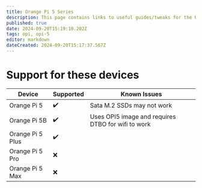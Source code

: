 ```yaml
---
title: Orange Pi 5 Series
description: This page contains links to useful guides/tweaks for the OPI 5 Series devices
published: true
date: 2024-09-20T15:19:10.202Z
tags: opi, opi-5
editor: markdown
dateCreated: 2024-09-20T15:17:37.567Z
---
```


# Support for these devices
| Device            | Supported | Known Issues |
|-------------------|-----------|--------------|
| Orange Pi 5       | ✔️        | Sata M.2 SSDs may not work|
| Orange Pi 5B      | ✔️        |Uses OPI5 image and requires DTBO for wifi to work|
| Orange Pi 5 Plus  | ✔️        |              |
| Orange Pi 5 Pro   | ❌        |              |
| Orange Pi 5 Max   | ❌        |              |
